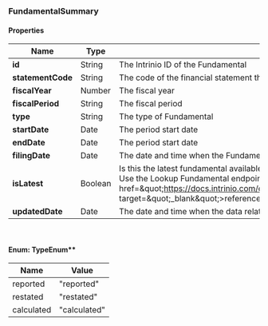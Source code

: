 
[//]: # (CLASS:FundamentalSummary)

[//]: # (KIND:object)

### FundamentalSummary

#### Properties

[//]: # (START_DEFINITION)

Name | Type | Description
------------ | ------------- | -------------
**id** | String | The Intrinio ID of the Fundamental &nbsp;
**statementCode** | String | The code of the financial statement that the Fundamental represents &nbsp;
**fiscalYear** | Number | The fiscal year &nbsp;
**fiscalPeriod** | String | The fiscal period &nbsp;
**type** | String | The type of Fundamental &nbsp;
**startDate** | Date | The period start date &nbsp;
**endDate** | Date | The period start date &nbsp;
**filingDate** | Date | The date and time when the Fundamental was filed with the SEC &nbsp;
**isLatest** | Boolean | Is this the latest fundamental available based on the company&#39;s most recent filings? Use the Lookup Fundamental endpoint to find the latest fundamental (&lt;a href&#x3D;\&quot;https://docs.intrinio.com/documentation/web_api/lookup_fundamental_v2\&quot; target&#x3D;\&quot;_blank\&quot;&gt;reference&lt;/a&gt;) &nbsp;
**updatedDate** | Date | The date and time when the data related to the fundamental was last updated &nbsp;

[//]: # (END_DEFINITION)



<br/>

#### Enum: TypeEnum**

Name | Value
---- | -----
reported | &quot;reported&quot;
restated | &quot;restated&quot;
calculated | &quot;calculated&quot;




